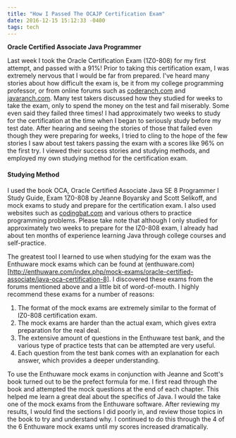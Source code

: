 ```yaml
---
title: "How I Passed The OCAJP Certification Exam"
date: 2016-12-15 15:12:33 -0400
tags: tech
---
```

**Oracle Certified Associate Java Programmer**

Last week I took the Oracle Certification Exam (1Z0-808) for my first attempt, and passed with a 91%! <!--sep-->Prior to taking this certification exam, I was extremely nervous that I would be far from prepared. I've heard many stories about how difficult the exam is, be it from my college programming professor, or from online forums such as [coderanch.com](https://coderanch.com) and [javaranch.com](https://javaranch.com). Many test takers discussed how they studied for weeks to take the exam, only to spend the money on the test and fail miserably. Some even said they failed three times!
I had approximately two weeks to study for the certification at the time when I began to seriously study before my test date. After hearing and seeing the stories of those that failed even though they were preparing for weeks, I tried to cling to the hope of the few stories I saw about test takers passing the exam with a scores like 96% on the first try. I viewed their success stories and studying methods, and employed my own studying method for the certification exam.

#### Studying Method ####

I used the book OCA, Oracle Certified Associate Java SE 8 Programmer I Study Guide, Exam 1Z0-808 by Jeanne Boyarsky and Scott Selikoff, and mock exams to study and prepare for the certification exam. I also used websites such as [codingbat.com](https://codingbat.com/java) and various others to practice programming problems. Please take note that although I only studied for approximately two weeks to prepare for the IZ0-808 exam, I already had about ten months of experience learning Java through college courses and self-practice.

The greatest tool I learned to use when studying for the exam was the Enthuware mock exams which can be found at (enthuware.com)[http://enthuware.com/index.php/mock-exams/oracle-certified-associate/java-oca-certification-8]. I discovered these exams from the forums mentioned above and a little bit of word-of-mouth. I highly recommend these exams for a number of reasons:
1. The format of the mock exams are extremely similar to the format of IZ0-808 certification exam.
2. The mock exams are harder than the actual exam, which gives extra preparation for the real deal.
3. The extensive amount of questions in the Enthuware test bank, and the various type of practice tests that can be attempted are very useful.
4. Each question from the test bank comes with an explanation for each answer, which provides a deeper understanding.

To use the Enthuware mock exams in conjunction with Jeanne and Scott's book turned out to be the prefect formula for me. I first read through the book and attempted the mock questions at the end of each chapter. This helped me learn a great deal about the specifics of Java. I would the take one of the mock exams from the Enthuware software. After reviewing my results, I would find the sections I did poorly in, and review those topics in the book to try and understand why. I continued to do this through the 4 of the 6 Enthuware mock exams until my scores increased dramatically.
